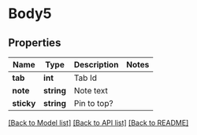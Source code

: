 # Body5

## Properties
Name | Type | Description | Notes
------------ | ------------- | ------------- | -------------
**tab** | **int** | Tab Id | 
**note** | **string** | Note text | 
**sticky** | **string** | Pin to top? | 

[[Back to Model list]](../../README.md#documentation-for-models) [[Back to API list]](../../README.md#documentation-for-api-endpoints) [[Back to README]](../../README.md)

